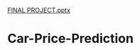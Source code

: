 [FINAL PROJECT.pptx](https://github.com/Sathishkumar3645/Car-Price-prediction/files/6893549/FINAL.PROJECT.pptx)
# Car-Price-Prediction
